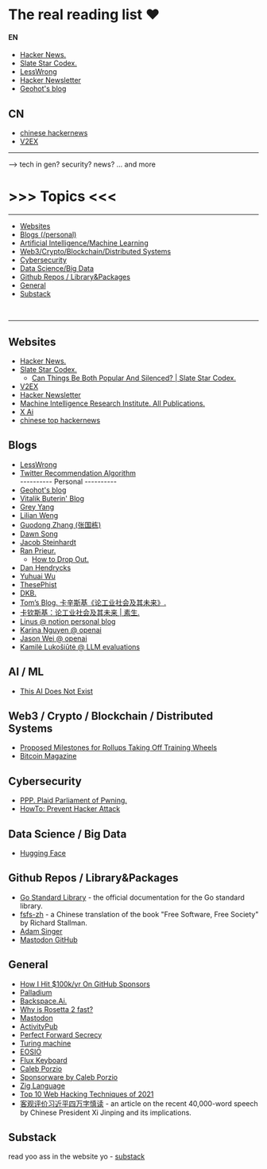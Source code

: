 # The real reading list ❤️


#### EN
* [Hacker News.](https://news.ycombinator.com/news)
* [Slate Star Codex.](https://slatestarcodex.com/)
* [LessWrong](https://www.lesswrong.com/)
* [Hacker Newsletter](https://hackernewsletter.com/)
* [Geohot's blog](https://geohot.github.io/blog/)


## CN
* [chinese hackernews](https://hn.buzzing.cc)
* [V2EX](https://www.v2ex.com)




----
-->
tech in gen?
security?
news?
... and more

# >>> Topics <<<
---
* [Websites](#websites)
* [Blogs (/personal)](#blogs)
* [Artificial Intelligence/Machine Learning](#ai--ml)
* [Web3/Crypto/Blockchain/Distributed Systems](#web3--crypto--blockchain--distributed-systems)
* [Cybersecurity](#cybersecurity)
* [Data Science/Big Data](#data-science--big-data)
* [Github Repos / Library&Packages](#github-repos--librarypackages)
* [General](#general)
* [Substack](#substack)

<br>

----

## Websites
* [Hacker News.](https://news.ycombinator.com/news)
* [Slate Star Codex.](https://slatestarcodex.com/)
  * [Can Things Be Both Popular And Silenced? | Slate Star Codex.](https://slatestarcodex.com/2018/05/23/can-things-be-both-popular-and-silenced/)
* [V2EX](https://www.v2ex.com)
* [Hacker Newsletter](https://hackernewsletter.com/)
* [Machine Intelligence Research Institute. All Publications.](https://intelligence.org/all-publications/)
* [X Ai](https://x.ai)
* [chinese top hackernews](https://hn.buzzing.cc)

## Blogs
* [LessWrong](https://www.lesswrong.com/)
* [Twitter Recommendation Algorithm](https://blog.twitter.com/engineering/en_us/topics/open-source/2023/twitter-recommendation-algorithm)
<br> ---------- Personal ---------- <br>
* [Geohot's blog](https://geohot.github.io/blog/)
* [Vitalik Buterin' Blog](https://vitalik.ca/)
* [Grey Yang](https://thegregyang.com/)
* [Lilian Weng](https://lilianweng.github.io)
* [Guodong Zhang (张国栋)](https://www.cs.toronto.edu/~gdzhang/)
* [Dawn Song](https://dawnsong.io/)
* [Jacob Steinhardt](https://jsteinhardt.stat.berkeley.edu/)
* [Ran Prieur.](http://www.john-edwin-tobey.org/cgi-bin/ran/2017-07-22T05:12:58/ranprieur.com/index.html)
  * [How to Drop Out.](http://www.john-edwin-tobey.org/cgi-bin/ran/2017-07-22T05:12:58/ranprieur.com\/essays\/dropout.html)
* [Dan Hendrycks](https://people.eecs.berkeley.edu/~hendrycks/)
* [Yuhuai Wu](https://yuhuaiwu.github.io)
* [ThesePhist](https://thesephist.com/posts/)
* [DKB.](https://dkb.io/)
* [Tom’s Blog. 卡辛斯基《论工业社会及其未来》.](http://yoursite.com/2018/06/20/unabomber1/index.html)
* [卡钦斯基：论工业社会及其未来 | 素生.](https://z.arlmy.me/Wiki/library/Original_Kaczynski_IndustrialSocietyAndItsFuture.html)
* [Linus @ notion personal blog](https://thesephist.com)
* [Karina Nguyen @ openai](https://karinanguyen.com)
* [Jason Wei @ openai](https://www.jasonwei.net)
* [Kamilė Lukošiūtė @ LLM evaluations](https://kamilelukosiute.com/home)

## AI / ML
* [This AI Does Not Exist](https://thisaidoesnotexist.com/)


## Web3 / Crypto / Blockchain / Distributed Systems
* [Proposed Milestones for Rollups Taking Off Training Wheels](https://ethereum-magicians.org/t/proposed-milestones-for-rollups-taking-off-training-wheels/11571)
* [Bitcoin Magazine](https://bitcoinmagazine.com/)

## Cybersecurity
* [PPP. Plaid Parliament of Pwning.](http://www.pwning.net/)
* [HowTo: Prevent Hacker Attack](https://web.archive.org/web/20110722062454/http://program-think.blogspot.com/2010/06/howto-prevent-hacker-attack-1.html)

## Data Science / Big Data
* [Hugging Face](https://huggingface.co/)

## Github Repos / Library&Packages
* [Go Standard Library](https://pkg.go.dev/std) - the official documentation for the Go standard library.
* [fsfs-zh](https://github.com/beijinglug/fsfs-zh) - a Chinese translation of the book "Free Software, Free Society" by Richard Stallman.
* [Adam Singer](https://adam-singer.github.io/)
* [Mastodon GitHub](https://github.com/mastodon/mastodon)

## General
* [How I Hit $100k/yr On GitHub Sponsors](https://calebporzio.com/i-just-hit-dollar-100000yr-on-github-sponsors-heres-how-i-did-it)
* [Palladium](https://www.palladiummag.com/)
* [Backspace.Ai.](https://backspace.ai/)
* [Why is Rosetta 2 fast?](https://dougallj.wordpress.com/2022/11/09/why-is-rosetta-2-fast/)
* [Mastodon](https://zh.wikipedia.org/wiki/Mastodon)
* [ActivityPub](https://zh.wikipedia.org/wiki/ActivityPub)
* [Perfect Forward Secrecy](https://zh.wikipedia.org/wiki/%E5%9C%96%E9%9D%88%E5%AE%8C%E5%82%99%E6%80%A7)
* [Turing machine](https://zh.wikipedia.org/wiki/%E5%9B%BE%E7%81%B5%E6%9C%BA)
* [EOSIO](https://eos.io/)
* [Flux Keyboard](https://www.kickstarter.com/projects/fluxkeyboard/flux-keyboard-the-keyboard-reinvented)
* [Caleb Porzio](https://calebporzio.com/)
* [Sponsorware by Caleb Porzio](https://calebporzio.com/sponsorware)
* [Zig Language](https://ziglang.org/)
* [Top 10 Web Hacking Techniques of 2021](https://portswigger.net/research/top-10-web-hacking-techniques-of-2021)
* [客观评价习近平四万字慎读](https://matters.town/@arkincollapse/231305-%E5%AE%A2%E8%A7%82%E8%AF%84%E4%BB%B7%E4%B9%A0%E8%BF%91%E5%B9%B3-%E5%9B%9B%E4%B8%87%E5%AD%97-%E6%85%8E%E8%AF%BB-bafyreifjawzgfpk2h67tg65m636sve6yeawydsbxddakq65okgqwuy552u) - an article on the recent 40,000-word speech by Chinese President Xi Jinping and its implications.


## Substack
read yoo ass in the website yo - [substack](https://substack.com/inbox)

